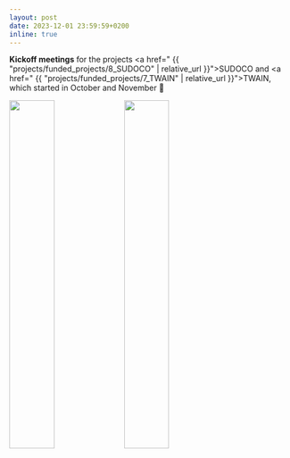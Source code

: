 ```yaml
---
layout: post
date: 2023-12-01 23:59:59+0200
inline: true
---
```



<!-- ![DISC_banner](/assets/img/news/poster_02_banner_short.jpg){:class="img-responsive"} -->

**Kickoff meetings** for the projects <a href=" {{ "projects/funded_projects/8_SUDOCO" | relative_url }}">SUDOCO</a> and <a href=" {{ "projects/funded_projects/7_TWAIN" | relative_url }}">TWAIN</a>, which started in October and November 🥳

<div>
    <img class="img-fluid rounded" width="40%" src="{{ 'assets/img/news/SUDOCO_launch_JW.jpeg' | relative_url }}" alt="" title="Prof. Jan-WIllem van Wingerden promoting the project SUDOCO"/>
    <img class="img-fluid rounded" width="40%" src="{{ 'assets/img/news/TWAIN_kickoff.jpeg' | relative_url }}" alt="" title="Kickoff meeting of project TWAIN"/>
</div>